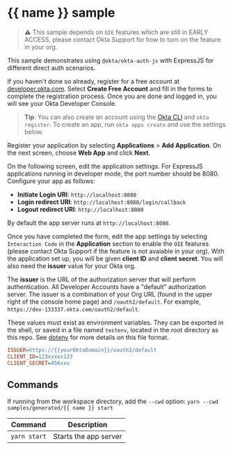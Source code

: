 [sessionToken]: https://developer.okta.com/docs/reference/api/sessions/#session-token
[signIn]: https://github.com/okta/okta-auth-js#signinoptions

# {{ name }} sample

> :warning: This sample depends on `OIE` features which are still in EARLY ACCESS, please contact Okta Support for how to turn on the feature in your org.

This sample demonstrates using `@okta/okta-auth-js` with ExpressJS for different direct auth scenarios.

If you haven't done so already, register for a free account at [developer.okta.com](https://developer.okta.com/). Select **Create Free Account** and fill in the forms to complete the registration process. Once you are done and logged in, you will see your Okta Developer Console.

> **Tip**: You can also create an account using the [Okta CLI](https://github.com/oktadeveloper/okta-cli) and `okta register`. To create an app, run `okta apps create` and use the settings below.

Register your application by selecting **Applications** > **Add Application**. On the next screen, choose **Web App** and click **Next**.

On the following screen, edit the application settings. For ExpressJS applications running in developer mode, the port number should be 8080. Configure your app as follows:

* **Initiate Login URI**: `http://localhost:8080`
* **Login redirect URI**: `http://localhost:8080/login/callback`
* **Logout redirect URI**: `http://localhost:8080`

By default the app server runs at `http://localhost:8080`.

Once you have completed the form, edit the app settings by selecting `Interaction Code` in the **Application** section to enable the `OIE` features (please contact Okta Support if the feature is not avaiable in your org). With the application set up, you will be given **client ID** and **client secret**. You will also need the **issuer** value for your Okta org.

The **issuer** is the URL of the authorization server that will perform authentication.  All Developer Accounts have a "default" authorization server.  The issuer is a combination of your Org URL (found in the upper right of the console home page) and `/oauth2/default`. For example, `https://dev-133337.okta.com/oauth2/default`.

These values must exist as environment variables. They can be exported in the shell, or saved in a file named `testenv`, located in the root directory as this repo. See [dotenv](https://www.npmjs.com/package/dotenv) for more details on this file format.

```ini
ISSUER=https://{{yourOktaDomain}}/oauth2/default
CLIENT_ID=123xxxxx123
CLIENT_SECRET=456xxx
```

## Commands

If running from the workspace directory, add the `--cwd` option: `yarn --cwd samples/generated/{{ name }} start`

| Command               | Description                    |
| --------------------- | ------------------------------ |
| `yarn start`          | Starts the app server |
